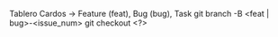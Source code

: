 
Tablero Cardos -> Feature (feat), Bug (bug), Task
git branch -B <feat | bug>-<issue_num>
git checkout <?>

